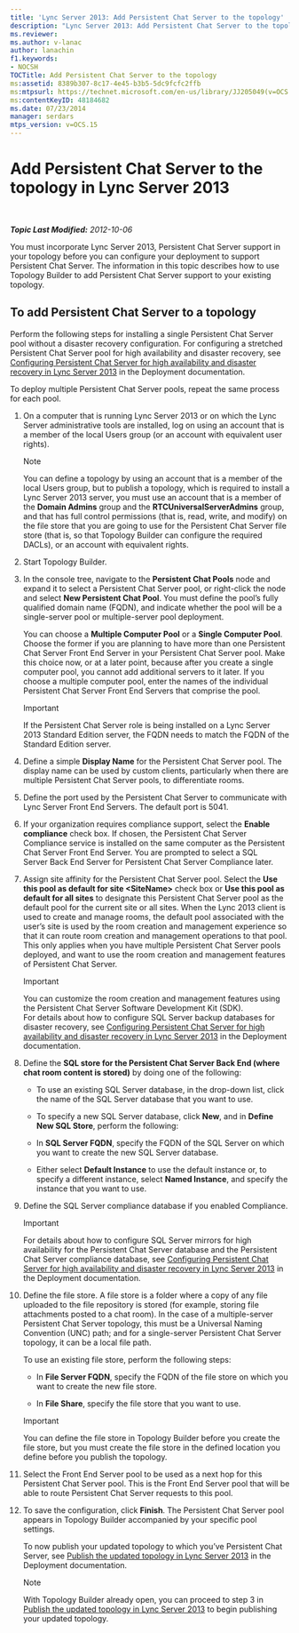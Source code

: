 ```yaml
---
title: 'Lync Server 2013: Add Persistent Chat Server to the topology'
description: "Lync Server 2013: Add Persistent Chat Server to the topology."
ms.reviewer: 
ms.author: v-lanac
author: lanachin
f1.keywords:
- NOCSH
TOCTitle: Add Persistent Chat Server to the topology
ms:assetid: 8389b307-8c17-4e45-b3b5-5dc9fcfc2ffb
ms:mtpsurl: https://technet.microsoft.com/en-us/library/JJ205049(v=OCS.15)
ms:contentKeyID: 48184682
ms.date: 07/23/2014
manager: serdars
mtps_version: v=OCS.15
---
```


# Add Persistent Chat Server to the topology in Lync Server 2013

<div data-xmlns="http://www.w3.org/1999/xhtml">

<div class="topic" data-xmlns="http://www.w3.org/1999/xhtml" data-msxsl="urn:schemas-microsoft-com:xslt" data-cs="https://msdn.microsoft.com/">

<div data-asp="https://msdn2.microsoft.com/asp">



</div>

<div id="mainSection">

<div id="mainBody">

<span> </span>

_**Topic Last Modified:** 2012-10-06_

You must incorporate Lync Server 2013, Persistent Chat Server support in your topology before you can configure your deployment to support Persistent Chat Server. The information in this topic describes how to use Topology Builder to add Persistent Chat Server support to your existing topology.

<div>

## To add Persistent Chat Server to a topology

Perform the following steps for installing a single Persistent Chat Server pool without a disaster recovery configuration. For configuring a stretched Persistent Chat Server pool for high availability and disaster recovery, see [Configuring Persistent Chat Server for high availability and disaster recovery in Lync Server 2013](lync-server-2013-configuring-persistent-chat-server-for-high-availability-and-disaster-recovery.md) in the Deployment documentation.

To deploy multiple Persistent Chat Server pools, repeat the same process for each pool.

1.  On a computer that is running Lync Server 2013 or on which the Lync Server administrative tools are installed, log on using an account that is a member of the local Users group (or an account with equivalent user rights).
    
    <div>
    

    > [!NOTE]  
    > You can define a topology by using an account that is a member of the local Users group, but to publish a topology, which is required to install a Lync Server 2013 server, you must use an account that is a member of the <STRONG>Domain Admins</STRONG> group and the <STRONG>RTCUniversalServerAdmins</STRONG> group, and that has full control permissions (that is, read, write, and modify) on the file store that you are going to use for the Persistent Chat Server file store (that is, so that Topology Builder can configure the required DACLs), or an account with equivalent rights.

    
    </div>

2.  Start Topology Builder.

3.  In the console tree, navigate to the **Persistent Chat Pools** node and expand it to select a Persistent Chat Server pool, or right-click the node and select **New Persistent Chat Pool**. You must define the pool’s fully qualified domain name (FQDN), and indicate whether the pool will be a single-server pool or multiple-server pool deployment.
    
    You can choose a **Multiple Computer Pool** or a **Single Computer Pool**. Choose the former if you are planning to have more than one Persistent Chat Server Front End Server in your Persistent Chat Server pool. Make this choice now, or at a later point, because after you create a single computer pool, you cannot add additional servers to it later. If you choose a multiple computer pool, enter the names of the individual Persistent Chat Server Front End Servers that comprise the pool.
    
    <div>
    

    > [!IMPORTANT]  
    > If the Persistent Chat Server role is being installed on a Lync Server 2013&nbsp;Standard Edition server, the FQDN needs to match the FQDN of the Standard Edition server.

    
    </div>

4.  Define a simple **Display Name** for the Persistent Chat Server pool. The display name can be used by custom clients, particularly when there are multiple Persistent Chat Server pools, to differentiate rooms.

5.  Define the port used by the Persistent Chat Server to communicate with Lync Server Front End Servers. The default port is 5041.

6.  If your organization requires compliance support, select the **Enable compliance** check box. If chosen, the Persistent Chat Server Compliance service is installed on the same computer as the Persistent Chat Server Front End Server. You are prompted to select a SQL Server Back End Server for Persistent Chat Server Compliance later.

7.  Assign site affinity for the Persistent Chat Server pool. Select the **Use this pool as default for site \<SiteName\>** check box or **Use this pool as default for all sites** to designate this Persistent Chat Server pool as the default pool for the current site or all sites. When the Lync 2013 client is used to create and manage rooms, the default pool associated with the user’s site is used by the room creation and management experience so that it can route room creation and management operations to that pool. This only applies when you have multiple Persistent Chat Server pools deployed, and want to use the room creation and management features of Persistent Chat Server.
    
    <div>
    

    > [!IMPORTANT]  
    > You can customize the room creation and management features using the Persistent Chat Server Software Development Kit (SDK).<BR>For details about how to configure SQL Server backup databases for disaster recovery, see <A href="lync-server-2013-configuring-persistent-chat-server-for-high-availability-and-disaster-recovery.md">Configuring Persistent Chat Server for high availability and disaster recovery in Lync Server 2013</A> in the Deployment documentation.

    
    </div>

8.  Define the **SQL store for the Persistent Chat Server Back End (where chat room content is stored)** by doing one of the following:
    
      - To use an existing SQL Server database, in the drop-down list, click the name of the SQL Server database that you want to use.
    
      - To specify a new SQL Server database, click **New**, and in **Define New SQL Store**, perform the following:
    
    <!-- end list -->
    
      - In **SQL Server FQDN**, specify the FQDN of the SQL Server on which you want to create the new SQL Server database.
    
      - Either select **Default Instance** to use the default instance or, to specify a different instance, select **Named Instance**, and specify the instance that you want to use.

9.  Define the SQL Server compliance database if you enabled Compliance.
    
    <div>
    

    > [!IMPORTANT]  
    > For details about how to configure SQL Server mirrors for high availability for the Persistent Chat Server database and the Persistent Chat Server compliance database, see <A href="lync-server-2013-configuring-persistent-chat-server-for-high-availability-and-disaster-recovery.md">Configuring Persistent Chat Server for high availability and disaster recovery in Lync Server 2013</A> in the Deployment documentation.

    
    </div>

10. Define the file store. A file store is a folder where a copy of any file uploaded to the file repository is stored (for example, storing file attachments posted to a chat room). In the case of a multiple-server Persistent Chat Server topology, this must be a Universal Naming Convention (UNC) path; and for a single-server Persistent Chat Server topology, it can be a local file path.
    
    To use an existing file store, perform the following steps:
    
      - In **File Server FQDN**, specify the FQDN of the file store on which you want to create the new file store.
    
      - In **File Share**, specify the file store that you want to use.
    
    <div>
    

    > [!IMPORTANT]  
    > You can define the file store in Topology Builder before you create the file store, but you must create the file store in the defined location you define before you publish the topology.

    
    </div>

11. Select the Front End Server pool to be used as a next hop for this Persistent Chat Server pool. This is the Front End Server pool that will be able to route Persistent Chat Server requests to this pool.

12. To save the configuration, click **Finish**. The Persistent Chat Server pool appears in Topology Builder accompanied by your specific pool settings.
    
    To now publish your updated topology to which you’ve Persistent Chat Server, see [Publish the updated topology in Lync Server 2013](lync-server-2013-publish-the-updated-topology.md) in the Deployment documentation.
    
    <div>
    

    > [!NOTE]  
    > With Topology Builder already open, you can proceed to step 3 in <A href="lync-server-2013-publish-the-updated-topology.md">Publish the updated topology in Lync Server 2013</A> to begin publishing your updated topology.

    
    </div>

</div>

</div>

<span> </span>

</div>

</div>

</div>

